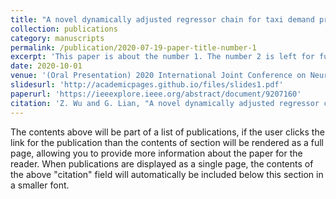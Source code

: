 ```yaml
---
title: "A novel dynamically adjusted regressor chain for taxi demand prediction"
collection: publications
category: manuscripts
permalink: /publication/2020-07-19-paper-title-number-1
excerpt: 'This paper is about the number 1. The number 2 is left for future work.'
date: 2020-10-01
venue: '(Oral Presentation) 2020 International Joint Conference on Neural Networks (IJCNN) '
slidesurl: 'http://academicpages.github.io/files/slides1.pdf'
paperurl: 'https://ieeexplore.ieee.org/abstract/document/9207160'
citation: 'Z. Wu and G. Lian, "A novel dynamically adjusted regressor chain for taxi demand prediction," 2020 International Joint Conference on Neural Networks (IJCNN), Glasgow, UK, 2020, pp. 1-10.'
---
```



The contents above will be part of a list of publications, if the user clicks the link for the publication than the contents of section will be rendered as a full page, allowing you to provide more information about the paper for the reader. When publications are displayed as a single page, the contents of the above "citation" field will automatically be included below this section in a smaller font.
